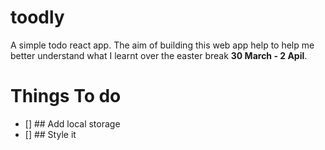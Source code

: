 # toodly
A simple todo react app. The aim of building this web app help to help me better understand what I learnt over the easter break **30 March - 2 Apil**.

# Things To do
* [] ## Add local storage
* [] ## Style it 
